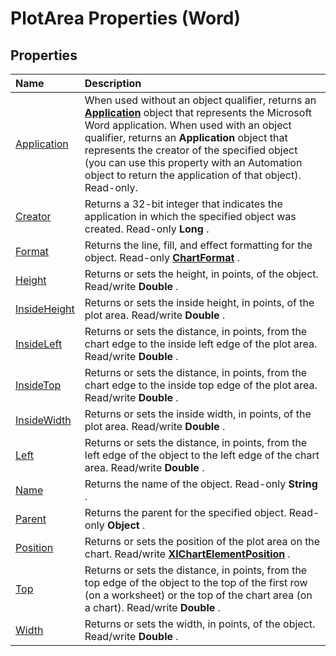 
# PlotArea Properties (Word)

## Properties



|**Name**|**Description**|
|:-----|:-----|
|[Application](7c5a4198-6a1a-1039-7bf7-b88f4aa0a3e0.md)|When used without an object qualifier, returns an  **[Application](d1cf6f8f-4e88-bf01-93b4-90a83f79cb44.md)** object that represents the Microsoft Word application. When used with an object qualifier, returns an **Application** object that represents the creator of the specified object (you can use this property with an Automation object to return the application of that object). Read-only.|
|[Creator](340fb047-e239-3d54-853b-8cbc3919ab2b.md)|Returns a 32-bit integer that indicates the application in which the specified object was created. Read-only  **Long** .|
|[Format](12519da7-cd02-99b0-d19d-f03b23341d14.md)|Returns the line, fill, and effect formatting for the object. Read-only  **[ChartFormat](5f6546e8-c2fd-eec5-27a9-f2fd2c058f16.md)** .|
|[Height](03e7f6cd-7c5b-4d00-6d99-e20c3be28044.md)|Returns or sets the height, in points, of the object. Read/write  **Double** .|
|[InsideHeight](f169e862-a18e-614b-d79b-ef874bd170d3.md)|Returns or sets the inside height, in points, of the plot area. Read/write  **Double** .|
|[InsideLeft](30cd15c4-6d97-4742-3ff8-cf8d820bc070.md)|Returns or sets the distance, in points, from the chart edge to the inside left edge of the plot area. Read/write  **Double** .|
|[InsideTop](803b9238-b076-807f-7c27-5df6fcce878c.md)|Returns or sets the distance, in points, from the chart edge to the inside top edge of the plot area. Read/write  **Double** .|
|[InsideWidth](acdb721d-73a9-15af-d833-d044e83b3c87.md)|Returns or sets the inside width, in points, of the plot area. Read/write  **Double** .|
|[Left](982d8cf5-73fb-ef42-dad1-d2b33f2b6383.md)|Returns or sets the distance, in points, from the left edge of the object to the left edge of the chart area. Read/write  **Double** .|
|[Name](8f4586f9-1708-daff-6a89-3025907fdc66.md)|Returns the name of the object. Read-only  **String** .|
|[Parent](6ea941a1-cb03-7e55-1b35-a0a60ca087ff.md)|Returns the parent for the specified object. Read-only  **Object** .|
|[Position](2556f373-2926-a485-76d6-8f026d408c30.md)|Returns or sets the position of the plot area on the chart. Read/write  **[XlChartElementPosition](96be8751-d642-dddf-3fd0-588d6cfe7410.md)** .|
|[Top](01381916-af1f-a3c8-77b5-30b5a648dc69.md)|Returns or sets the distance, in points, from the top edge of the object to the top of the first row (on a worksheet) or the top of the chart area (on a chart). Read/write  **Double** .|
|[Width](65133a86-fd48-43dc-2f32-66eece825ea7.md)|Returns or sets the width, in points, of the object. Read/write  **Double** .|
